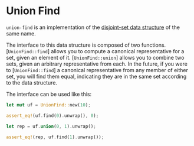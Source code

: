 # Union Find

`union-find` is an implementation of the [disjoint-set
data structure](https://en.wikipedia.org/wiki/Disjoint-set_data_structure)
of the same name.

The interface to this data structure is composed of two functions. [`UnionFind::find`]
allows you to compute a canonical representative for a set, given an element
of it. [`UnionFind::union`] allows you to combine two sets, given an arbitrary representative
from each. In the future, if you were to [`UnionFind::find`] a canonical representative
from any member of either set, you will find them equal, indicating they are in
the same set according to the data structure.

The interface can be used like this:

```rust
let mut uf = UnionFind::new(10);

assert_eq!(uf.find(0).unwrap(), 0);

let rep = uf.union(0, 1).unwrap();

assert_eq!(rep, uf.find(1).unwrap());
